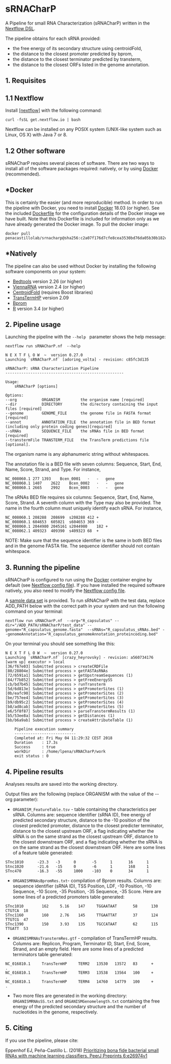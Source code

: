 # sRNACharP

A  Pipeline for small RNA Characterization (sRNACharP) written in the [Nextflow DSL](http://nextflow.io).

The pipeline obtains for each sRNA provided:
* the free energy of its secondary structure using centroidFold,
* the distance to the closest promoter predicted by bprom, 
* the distance to the closest terminator predicted by transterm,
* the distance to the closest ORFs listed in the genome annotation.


## 1. Requisites

## 1.1 Nextflow

Install [[nextflow]](http://nextflow.io) with the following command:
```
curl -fsSL get.nextflow.io | bash
```
Nextflow can be installed on any POSIX system (UNIX-like system such as Linux, OS X) with Java 7 or 8.

## 1.2 Other software

sRNACharP  requires several pieces of software. There are two ways to install all of the software packages required: natively, or by using [Docker](https://www.docker.com/) (recommended).

## *Docker
This is certainly the easier (and more reproducible) method. In order to run the pipeline with Docker, you need to install [Docker](https://www.docker.com/) 18.03 (or higher). See the included [Dockerfile](Dockerfile) for the configuration details of the Docker image we have built. Note that this Dockerfile is included for information only as we have already generated the Docker image. To pull the docker image:

```
docker pull penacastillolab/srnacharp@sha256:c2a07f176d7cfe8cea3530bd76da05b30b182cdfe4d4b878f7d90e81f2d6a5f3
```

## *Natively

The pipeline can also be used without Docker by installing the following software components on your system:

* [Bedtools](http://bedtools.readthedocs.io/en/latest/index.html) version 2.26 (or higher)
* [ViennaRNA](https://www.tbi.univie.ac.at/RNA/) version 2.4 (or higher)
* [CentroidFold](https://github.com/satoken/centroid-rna-package) (requires Boost libraries)
* [TransTermHP](http://transterm.cbcb.umd.edu/index.php) version 2.09
* [Bprom](http://www.softberry.com/berry.phtml?topic=fdp.htm&no_menu=on)
* [R](https://www.r-project.org/) version 3.4 (or higher)

## 2. Pipeline usage

Launching the pipeline with the `--help ` parameter shows the help message:

```
nextflow run sRNACharP.nf  --help
```

```
N E X T F L O W  ~  version 0.27.0
Launching `sRNACharP.nf` [adoring_volta] - revision: c85fc3d135

sRNACharP: sRNA Characterization Pipeline
----------------------------------------------------

Usage: 
    sRNACharP [options]

Options:
--org           ORGANISM         the organism name [required]
--dir           DIRECTORY        the directory containing the input files [required]
--genome        GENOME_FILE      the genome file in FASTA format [required]
--annot         ANNOTATION_FILE  the annotation file in BED format (including only protein coding genes)[required]
--sRNAs         SEQUENCE_FILE    the sRNAs file in BED format [required]
--transtermFile TRANSTERM_FILE   the TransTerm predictions file [optional].

```

The organism name is any alphanumeric string without whitespaces.

The annotation file is a BED file with seven columns: Sequence, Start, End, Name, Score, Strand, and Type. For instance,

```
NC_008060.1	277	1393	Bcen_0001	·	-	gene
NC_008060.1	1407	2622	Bcen_0002	·	-	gene
NC_008060.1	2665	2992	Bcen_0003	·	-	gene
```

The sRNAs BED file requires six columns: Sequence, Start, End, Name, Score, Strand. A seventh column with the Type may also be provided. The name in the fourth column must uniquely identify each sRNA. For instance,
```
NC_008060.1	208288	208699	s208288	412	+
NC_008060.1	604653	605021	s604653	369	-
NC_008060.1	2044980	2045161	s2044980	182	+
NC_008062.1	409323	409390	s409323	68	+
```

NOTE: Make sure that the sequence identifier is the same in both BED files and in the genome FASTA file. The sequence identifier should not contain whitespace.

## 3. Running the pipeline
sRNACharP is configured to run using the [Docker](https://www.docker.com/) container engine by default (see [Nextflow config file](nextflow.config)). If you have installed the required software natively, you also need to modify the [Nextflow config file](nextflow.config).

A [sample data set](test_data) is provided. To run sRNACharP with the test data, replace ADD_PATH below with the correct path in your system and run the following command on your terminal:

```
nextflow run sRNACharP.nf  --org="R_capsulatus" --dir="/ADD_PATH/sRNACharP/test_data" --genome="R_capsulatus_genome.fasta"  --sRNAs="R_capsulatus_sRNAs.bed" --genomeAnnotation="R_capsulatus_genomeAnnotation_proteincoding.bed"

```

On your terminal you should see something like this:

```
N E X T F L O W  ~  version 0.27.0
Launching `sRNACharP.nf` [crazy_heyrovsky] - revision: a560734176
[warm up] executor > local
[36/f67e03] Submitted process > createCRDFile
[80/28804e] Submitted process > getFASTAsRNAs
[72/6591a1] Submitted process > getUpstreamSequences (1)
[84/f7b852] Submitted process > getFreeEnergySS
[cb/bd7b45] Submitted process > runTransterm
[5d/6d813e] Submitted process > getPromoterSites (1)
[0b/eafc90] Submitted process > getPromoterSites (2)
[be/757ee4] Submitted process > getPromoterSites (3)
[b9/db95c2] Submitted process > getPromoterSites (4)
[b8/ad8cab] Submitted process > getPromoterSites (5)
[e6/5f8f87] Submitted process > parseTranstermResults (1)
[b5/53ee8a] Submitted process > getDistances (1)
[bb/b6a9ab] Submitted process > createAttributeTable (1)

    Pipeline execution summary
    ---------------------------
    Completed at: Fri May 04 11:29:32 CEST 2018
    Duration    : 17.3s
    Success     : true
    workDir     : /home/lpena/sRNACharP/work
    exit status : 0
```

## 4. Pipeline results

Analyses results are saved into the working directory.

Output files are the following (replace ORGANISM with the value of the --org parameter):

* `ORGANISM_FeatureTable.tsv` - table containing the characteristics per sRNA. Columns are: sequence identifier (sRNA ID), free energy of predicted secondary structure, distance to the -10 position of the closest predicted promoter, distance to the closest predicter terminator, distance to the
closest upstream ORF, a flag indicating whether the sRNA is on the same strand as the closest upstream ORF, distance to the closest downstream ORF, and a flag indicating whether the sRNA is on the same strand as the closest downstream ORF.
Here are some lines of a feature table generated:

```
STnc1010      -23.3   -3      0       -5      1       16      1
Stnc1020      -21.6   -15     0       -6      1       168     1
STnc470       -16.3   -55     1000    -103    0       34      1
```

* `ORGANISMRNAsBpromRes.txt`- compilation of Bprom results. Columns are: sequence identifier (sRNA ID), TSS Position, LDF, -10 Position, -10 Sequence, -10 Score, -35 Position, -35 Sequence, -35 Score.
Here are some lines of a predicted promoters table generated:

```
STnc1010        162     5.16    147     TGGAATAAT       58      130     CTGTCA  18
STnc1160        160     2.76    145     TTGAATTAT       37      124     TTGTCG  47
STnc1390        150     3.93    135     TGCCATAAT       62      115     TTGATT  53
```

* `ORGANISMRNAsTranstermRes.gtf` - compilation of TransTermHP results. Columns are: Replicon, Program, Terminator ID, Start, End, Score, Strand, and an empty field. 
Here are some lines of a predicted terminators table generated:

```
NC_016810.1     TransTermHP     TERM2   13530   13572   83      +       .
NC_016810.1     TransTermHP     TERM3   13538   13564   100     +       .
NC_016810.1     TransTermHP     TERM4   14760   14779   100     +       .

```

* Two more files are generated in the working directory: `ORGANISMRNAsSS.txt` and `ORGANISMGenomelength.txt` containing the free energy of the predicted secondary structure and the number of nucleotides in the genome, respectively. 

## 5. Citing
If you use the pipeline, please cite:

Eppenhof EJ, Peña-Castillo L. (2018) [Prioritizing bona fide bacterial small RNAs with machine learning classifiers. PeerJ Preprints 6:e26974v1](https://doi.org/10.7287/peerj.preprints.26974v1)


